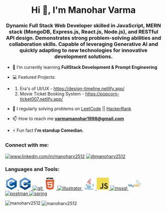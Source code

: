 <h1 align="center">Hi 👋, I'm Manohar Varma</h1>
<h3 align="center">Dynamic Full Stack Web Developer skilled in JavaScript, MERN stack (MongoDB, Express.js, React.js, Node.js), and RESTful API design. Demonstrates strong problem-solving abilities and collaboration skills. Capable of leveraging Generative AI and quickly adapting to new technologies for innovative development solutions.</h3>

- 🌱 I’m currently learning **FullStack Development & Prompt Engineering**

- 💻 Featured Projects:
- 1) Era's of UI/UX - https://design-timeline.netlify.app/
  2) Movie Ticket Booking System - https://popcorn-ticket007.netlify.app/

- 📝 I regularly solving problems on [LeetCode](LeetCode) || [HackerRank](HackerRank)

- 📫 How to reach me **varmamanohar1998@gmail.com**

- ⚡ Fun fact **I'm standup Comedian.**

<h3 align="left">Connect with me:</h3>
<p align="left">
<a href="https://linkedin.com/in/www.linkedin.com/in/manoharv2512" target="blank"><img align="center" src="https://raw.githubusercontent.com/rahuldkjain/github-profile-readme-generator/master/src/images/icons/Social/linked-in-alt.svg" alt="www.linkedin.com/in/manoharv2512" height="30" width="40" /></a>
<a href="https://www.hackerrank.com/@manoharv2512" target="blank"><img align="center" src="https://raw.githubusercontent.com/rahuldkjain/github-profile-readme-generator/master/src/images/icons/Social/hackerrank.svg" alt="@manoharv2512" height="30" width="40" /></a>
</p>

<h3 align="left">Languages and Tools:</h3>
<p align="left"> <a href="https://www.cprogramming.com/" target="_blank" rel="noreferrer"> <img src="https://raw.githubusercontent.com/devicons/devicon/master/icons/c/c-original.svg" alt="c" width="40" height="40"/> </a> <a href="https://www.w3schools.com/cpp/" target="_blank" rel="noreferrer"> <img src="https://raw.githubusercontent.com/devicons/devicon/master/icons/cplusplus/cplusplus-original.svg" alt="cplusplus" width="40" height="40"/> </a> <a href="https://git-scm.com/" target="_blank" rel="noreferrer"> <img src="https://www.vectorlogo.zone/logos/git-scm/git-scm-icon.svg" alt="git" width="40" height="40"/> </a> <a href="https://www.w3.org/html/" target="_blank" rel="noreferrer"> <img src="https://raw.githubusercontent.com/devicons/devicon/master/icons/html5/html5-original-wordmark.svg" alt="html5" width="40" height="40"/> </a> <a href="https://www.adobe.com/in/products/illustrator.html" target="_blank" rel="noreferrer"> <img src="https://www.vectorlogo.zone/logos/adobe_illustrator/adobe_illustrator-icon.svg" alt="illustrator" width="40" height="40"/> </a> <a href="https://www.java.com" target="_blank" rel="noreferrer"> <img src="https://raw.githubusercontent.com/devicons/devicon/master/icons/java/java-original.svg" alt="java" width="40" height="40"/> </a> <a href="https://developer.mozilla.org/en-US/docs/Web/JavaScript" target="_blank" rel="noreferrer"> <img src="https://raw.githubusercontent.com/devicons/devicon/master/icons/javascript/javascript-original.svg" alt="javascript" width="40" height="40"/> </a> <a href="https://www.microsoft.com/en-us/sql-server" target="_blank" rel="noreferrer"> <img src="https://www.svgrepo.com/show/303229/microsoft-sql-server-logo.svg" alt="mssql" width="40" height="40"/> </a> <a href="https://www.mysql.com/" target="_blank" rel="noreferrer"> <img src="https://raw.githubusercontent.com/devicons/devicon/master/icons/mysql/mysql-original-wordmark.svg" alt="mysql" width="40" height="40"/> </a> <a href="https://postman.com" target="_blank" rel="noreferrer"> <img src="https://www.vectorlogo.zone/logos/getpostman/getpostman-icon.svg" alt="postman" width="40" height="40"/> </a> <a href="https://spring.io/" target="_blank" rel="noreferrer"> <img src="https://www.vectorlogo.zone/logos/springio/springio-icon.svg" alt="spring" width="40" height="40"/> </a> </p>

<p><img align="left" src="https://github-readme-stats.vercel.app/api/top-langs?username=manoharv2512&show_icons=true&locale=en&layout=compact" alt="manoharv2512" /></p>

<p>&nbsp;<img align="center" src="https://github-readme-stats.vercel.app/api?username=manoharv2512&show_icons=true&locale=en" alt="manoharv2512" /></p>

